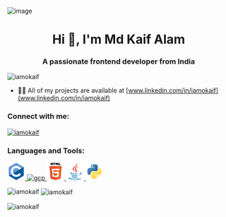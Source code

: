 ![image](https://github.com/user-attachments/assets/c88dddc0-6bd3-40fb-91a8-22eeb7aac44b)
<h1 align="center">Hi 👋, I'm Md Kaif Alam</h1>
<h3 align="center">A passionate frontend developer from India</h3>

<p align="left"> <img src="https://komarev.com/ghpvc/?username=iamokaif&label=Profile%20views&color=0e75b6&style=flat" alt="iamokaif" /> </p>

- 👨‍💻 All of my projects are available at [www.linkedin.com/in/iamokaif](www.linkedin.com/in/iamokaif)

<h3 align="left">Connect with me:</h3>
<p align="left">
<a href="https://linkedin.com/in/iamokaif" target="blank"><img align="center" src="https://raw.githubusercontent.com/rahuldkjain/github-profile-readme-generator/master/src/images/icons/Social/linked-in-alt.svg" alt="iamokaif" height="30" width="40" /></a>
</p>

<h3 align="left">Languages and Tools:</h3>
<p align="left"> <a href="https://www.cprogramming.com/" target="_blank" rel="noreferrer"> <img src="https://raw.githubusercontent.com/devicons/devicon/master/icons/c/c-original.svg" alt="c" width="40" height="40"/> </a> <a href="https://cloud.google.com" target="_blank" rel="noreferrer"> <img src="https://www.vectorlogo.zone/logos/google_cloud/google_cloud-icon.svg" alt="gcp" width="40" height="40"/> </a> <a href="https://www.w3.org/html/" target="_blank" rel="noreferrer"> <img src="https://raw.githubusercontent.com/devicons/devicon/master/icons/html5/html5-original-wordmark.svg" alt="html5" width="40" height="40"/> </a> <a href="https://www.java.com" target="_blank" rel="noreferrer"> <img src="https://raw.githubusercontent.com/devicons/devicon/master/icons/java/java-original.svg" alt="java" width="40" height="40"/> </a> <a href="https://www.python.org" target="_blank" rel="noreferrer"> <img src="https://raw.githubusercontent.com/devicons/devicon/master/icons/python/python-original.svg" alt="python" width="40" height="40"/> </a> </p>

<p><img align="left" src="https://github-readme-stats.vercel.app/api/top-langs?username=iamokaif&show_icons=true&locale=en&layout=compact" alt="iamokaif" /></p>

<p>&nbsp;<img align="center" src="https://github-readme-stats.vercel.app/api?username=iamokaif&show_icons=true&locale=en" alt="iamokaif" /></p>

<p><img align="center" src="https://github-readme-streak-stats.herokuapp.com/?user=iamokaif&" alt="iamokaif" /></p>
